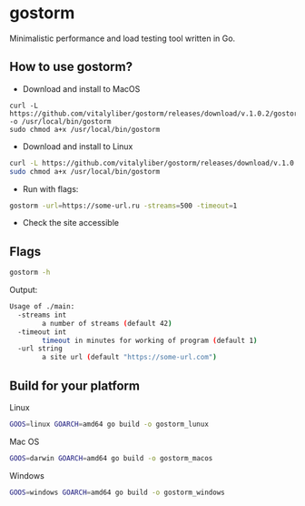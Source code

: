 # gostorm

Minimalistic performance and load testing tool written in Go.

## How to use gostorm?

- Download and install to MacOS

```
curl -L https://github.com/vitalyliber/gostorm/releases/download/v.1.0.2/gostorm_macos -o /usr/local/bin/gostorm
sudo chmod a+x /usr/local/bin/gostorm
```

- Download and install to Linux


```bash
curl -L https://github.com/vitalyliber/gostorm/releases/download/v.1.0.2/gostorm_linux -o /usr/local/bin/gostorm
sudo chmod a+x /usr/local/bin/gostorm
```

- Run with flags:
```bash
gostorm -url=https://some-url.ru -streams=500 -timeout=1
```

- Check the site accessible

## Flags

```bash
gostorm -h
```

Output:
```bash
Usage of ./main:
  -streams int
        a number of streams (default 42)
  -timeout int
        timeout in minutes for working of program (default 1)
  -url string
        a site url (default "https://some-url.com")

```

## Build for your platform

Linux

```bash
GOOS=linux GOARCH=amd64 go build -o gostorm_lunux
```

Mac OS

```bash
GOOS=darwin GOARCH=amd64 go build -o gostorm_macos
```

Windows

```bash
GOOS=windows GOARCH=amd64 go build -o gostorm_windows
```